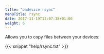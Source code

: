 ```yaml
---
title: "ondevice rsync"
menuTitle: rsync
date: 2017-11-19T13:07:38+01:00
weight: 6
---
```


Allows you to copy files between your devices:

{{< snippet "help/rsync.txt" >}}

